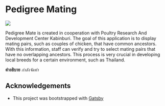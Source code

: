 # Pedigree Mating

[![](https://travis-ci.org/codeforthailand/pedigree-mating.svg?branch=master)](https://travis-ci.org/codeforthailand/pedigree-mating)

Pedigree Mate is created in cooperation with Poultry Research And Development Center Kabinburi. The goal of this application is to display mating pairs, such as couples of chicken, that have common ancestors. With this information, staff can verify and try to select mating pairs that have no overlapping ancestors. This process is very crucial in developing local breeds for a certain environment, such as Thailand.

**คำอธิบาย**
*กำลังจัดทำ*


## Acknowledgements
- This project was bootstrapped with [Gatsby][gatsby]

[gatsby]: https://www.gatsbyjs.org

